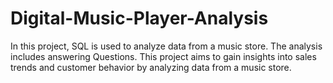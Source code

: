 # Digital-Music-Player-Analysis
In this project, SQL is used to analyze data from a music store. The analysis includes answering Questions. This project aims to gain insights into sales trends and customer behavior by analyzing data from a music store.
